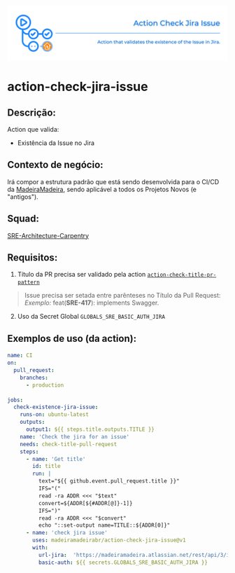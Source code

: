 ![img](https://github.com/madeiramadeirabr/action-check-jira-issue/blob/production/img/action-check-jira-issue.svg)
# action-check-jira-issue

## Descrição:
Action que valida:
- Existência da Issue no Jira

## Contexto de negócio:
Irá compor a estrutura padrão que está sendo desenvolvida para o CI/CD da [MadeiraMadeira](https://github.com/madeiramadeirabr 'MadeiraMadeira'), sendo aplicável a todos os Projetos Novos (e "antigos").

## Squad:
[SRE-Architecture-Carpentry](https://github.com/orgs/madeiramadeirabr/teams/squad-sre-architecture-carpentry 'SRE-Architecture-Carpentry')

## Requisitos:
1. Título da PR precisa ser validado pela action [`action-check-title-pr-pattern`](https://github.com/madeiramadeirabr/action-check-title-pr-pattern 'action-check-title-pr-pattern')
> Issue precisa ser setada entre parênteses no Título da Pull Request:
> _Exemplo:_ feat(**SRE-417**): implements Swagger.

2. Uso da Secret Global `GLOBALS_SRE_BASIC_AUTH_JIRA` 

## Exemplos de uso (da action):


```yml
name: CI
on:
  pull_request:
    branches:
      - production

jobs:
  check-existence-jira-issue:
    runs-on: ubuntu-latest     
    outputs:
      output1: ${{ steps.title.outputs.TITLE }}
    name: 'Check the jira for an issue'
    needs: check-title-pull-request
    steps:
      - name: 'Get title'
        id: title
        run: |
          text="${{ github.event.pull_request.title }}"
          IFS="("
          read -ra ADDR <<< "$text"   
          convert=${ADDR[${#ADDR[@]}-1]}
          IFS=")"
          read -ra ADDR <<< "$convert"
          echo "::set-output name=TITLE::${ADDR[0]}"
      - name: 'check jira issue'
        uses: madeiramadeirabr/action-check-jira-issue@v1
        with:
          url-jira:  'https://madeiramadeira.atlassian.net/rest/api/3/issue/${{ steps.title.outputs.TITLE }}'
          basic-auth: ${{ secrets.GLOBALS_SRE_BASIC_AUTH_JIRA }}          
```